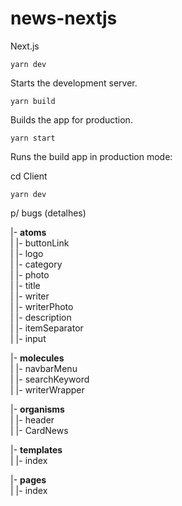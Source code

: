 # news-nextjs
Next.js

`yarn dev`

Starts the development server.

`yarn build`

Builds the app for production.

`yarn start`

Runs the build app in production mode:

cd Client

`yarn dev`

p/ bugs (detalhes)

|- <b>atoms</b></br>
| |- buttonLink</br>
| |- logo</br>
| |- category</br>
| |- photo</br>
| |- title</br>
| |- writer</br>
| |- writerPhoto</br>
| |- description</br>
| |- itemSeparator</br>
| |- input</br>

|- <b>molecules</b></br>
| |- navbarMenu</br>
| |- searchKeyword</br>
| |- writerWrapper</br>

|- <b>organisms</b></br>
| |- header</br>
| |- CardNews</br>

|- <b>templates</b></br>
| |- index</br>

|- <b>pages</b></br>
| |- index</br>
